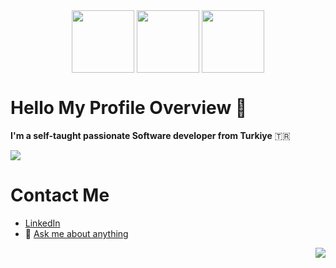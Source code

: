 <div id="header" align="center">
  <img src="https://media4.giphy.com/media/HscDLzkO8EOTmgkhQP/giphy.gif?cid=ecf05e474z3fdnzibharou9ni22n3ufnyfb35k0r7m0rccdo&rid=giphy.gif&ct=g" align="center" width="100"/>
  <img src="https://media.giphy.com/media/M9gbBd9nbDrOTu1Mqx/giphy.gif" align="center" width="100"/>
    <img src="https://media.giphy.com/media/v1.Y2lkPTc5MGI3NjExZWJlODk4Mjg4MWRiOWUxYjRjODQ0MzRkOTY5MWViZDgyM2RhMmFjNyZjdD1n/hpF9R9M1PHN5e5liSx/giphy.gif" align="center" width="100"/>
 
</div>

# Hello My Profile Overview 👋 
**I'm a self-taught passionate Software developer from Turkiye** :tr:

![](https://github-readme-stats-sigma-five.vercel.app/api?username=AlihanYesil&include_all_commits=true&count_private=true&hide=stars&show_icons=true&include_all_commits=true&line_height=28&title_color=3D0C02&text_color=3D0C02&icon_color=191970&bg_color=315,1DE7CF,7880E2&hide_border=true&cache_seconds=14400&locale=tr&border_radius=8&card_width=300) 


<!---
<a href="https://github.com/anuraghazra/alihanyesil">
  <img align="center" src="https://github-readme-stats.vercel.app/api/pin/?username=alihanyesil&repo=GetMessage&show_owner=true" />
</a>
--->
# Contact Me
- [LinkedIn](https://www.linkedin.com/in/alihanyesil/)
- :speech_balloon:  [Ask me about anything](mailto:alihannyesil@gmail.com)

<div align="right">
  
![](https://komarev.com/ghpvc/?username=alihanyesil&color=green)
  
</div>
